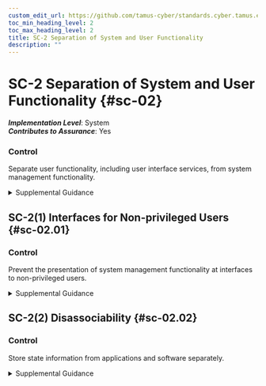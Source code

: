 ```yaml
---
custom_edit_url: https://github.com/tamus-cyber/standards.cyber.tamus.edu/tree/main/static/content/tamus.edu/TAMUS_profile.xml
toc_min_heading_level: 2
toc_max_heading_level: 2
title: SC-2 Separation of System and User Functionality
description: ""
---
```


# SC-2 Separation of System and User Functionality {#sc-02}

_**Implementation Level**_: System\
_**Contributes to Assurance**_: Yes

### Control

Separate user functionality, including user interface services, from system management functionality.

<details>
  <summary>Supplemental Guidance</summary>

System management functionality includes functions that are necessary to administer databases, network components, workstations, or servers. These functions typically require privileged user access. The separation of user functions from system management functions is physical or logical. Organizations may separate system management functions from user functions by using different computers, instances of operating systems, central processing units, or network addresses; by employing virtualization techniques; or some combination of these or other methods. Separation of system management functions from user functions includes web administrative interfaces that employ separate authentication methods for users of any other system resources. Separation of system and user functions may include isolating administrative interfaces on different domains and with additional access controls. The separation of system and user functionality can be achieved by applying the systems security engineering design principles in <a xmlns="http://csrc.nist.gov/ns/oscal/1.0" href="#sa-8">SA-8</a> , including <a xmlns="http://csrc.nist.gov/ns/oscal/1.0" href="#sa-8.1">SA-8(1)</a>, <a xmlns="http://csrc.nist.gov/ns/oscal/1.0" href="#sa-8.3">SA-8(3)</a>, <a xmlns="http://csrc.nist.gov/ns/oscal/1.0" href="#sa-8.4">SA-8(4)</a>, <a xmlns="http://csrc.nist.gov/ns/oscal/1.0" href="#sa-8.10">SA-8(10)</a>, <a xmlns="http://csrc.nist.gov/ns/oscal/1.0" href="#sa-8.12">SA-8(12)</a>, <a xmlns="http://csrc.nist.gov/ns/oscal/1.0" href="#sa-8.13">SA-8(13)</a>, <a xmlns="http://csrc.nist.gov/ns/oscal/1.0" href="#sa-8.14">SA-8(14)</a> , and <a xmlns="http://csrc.nist.gov/ns/oscal/1.0" href="#sa-8.18">SA-8(18)</a>.

</details>

## SC-2(1) Interfaces for Non-privileged Users {#sc-02.01}

### Control

Prevent the presentation of system management functionality at interfaces to non-privileged users.

<details>
  <summary>Supplemental Guidance</summary>

Preventing the presentation of system management functionality at interfaces to non-privileged users ensures that system administration options, including administrator privileges, are not available to the general user population. Restricting user access also prohibits the use of the grey-out option commonly used to eliminate accessibility to such information. One potential solution is to withhold system administration options until users establish sessions with administrator privileges.

</details>

## SC-2(2) Disassociability {#sc-02.02}

### Control

Store state information from applications and software separately.

<details>
  <summary>Supplemental Guidance</summary>

If a system is compromised, storing applications and software separately from state information about users’ interactions with an application may better protect individuals’ privacy.

</details>

